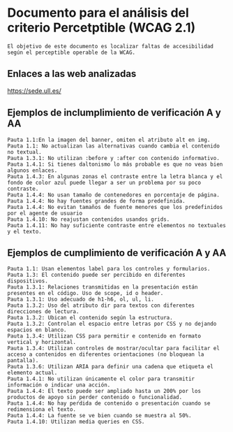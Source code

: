 # Documento para el análisis del criterio Percetptible  (WCAG 2.1)
    El objetivo de este documento es localizar faltas de accesibilidad según el perceptible operable de la WCAG.

## Enlaces a las web analizadas 
https://sede.ull.es/

## Ejemplos de inclumplimiento de verificación A y AA
    Pauta 1.1:En la imagen del banner, omiten el atributo alt en img.
    Pauta 1.1: No actualizan las alternativas cuando cambia el contenido no textual.
    Pauta 1.3.1: No utilizan :before y :after con contenido informativo.
    Pauta 1.4.1: Si tienes daltonismo lo más probable es que no veas bien algunos enlaces.
    Pauta 1.4.3: En algunas zonas el contraste entre la letra blanca y el fondo de color azul puede llegar a ser un problema por su poco contraste.
    Pauta 1.4.4: No usan tamaño de contenedores en porcentaje de página.
    Pauta 1.4.4: No hay fuentes grandes de forma predefinida.
    Pauta 1.4.4: No evitan tamaños de fuente menores que los predefinidos por el agente de usuario
    Pauta 1.4.10: No reajustan contenidos usandos grids.
    Pauta 1.4.11: No hay suficiente contraste entre elementos no textuales y el texto.

## Ejemplos de cumplimiento de verificación A y AA
    Pauta 1.1: Usan elementos label para los controles y formularios.
    Pauta 1.3: El contenido puede ser percibido en diferentes dispositivos.
    Pauta 1.3.1: Relaciones transmitidas en la presentación están presentes en el código. Uso de scope, id o header.
    Pauta 1.3.1: Uso adecuado de h1-h6, ol, ul, li.
    Pauta 1.3.2: Uso del atributo dir para textos con diferentes direcciones de lectura.
    Pauta 1.3.2: Ubican el contenido según la estructura.
    Pauta 1.3.2: Controlan el espacio entre letras por CSS y no dejando espacios en blanco.
    Pauta 1.3.4: Utilizan CSS para permitir e contenido en formato vertical y horizontal.
    Pauta 1.3.4: Utilizan controles de mostrar/ocultar para facilitar el acceso a contenidos en diferentes orientaciones (no bloquean la pantalla).
    Pauta 1.3.6: Utilizan ARIA para definir una cadena que etiqueta el elemento actual.
    Pauta 1.4.1: No utilizan únicamente el color para transmitir información o indicar una acción.
    Pauta 1.4.4: El texto puede ser ampliado hasta un 200% por los productos de apoyo sin perder contenido o funcionalidad.
    Pauta 1.4.4: No hay peŕdida de contenido o presentación cuando se redimensiona el texto.
    Pauta 1.4.4: La fuente se ve bien cuando se muestra al 50%.
    Pauta 1.4.10: Utilizan media queries en CSS.